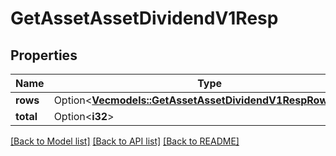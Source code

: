 # GetAssetAssetDividendV1Resp

## Properties

Name | Type | Description | Notes
------------ | ------------- | ------------- | -------------
**rows** | Option<[**Vec<models::GetAssetAssetDividendV1RespRowsInner>**](GetAssetAssetDividendV1Resp_rows_inner.md)> |  | [optional]
**total** | Option<**i32**> |  | [optional]

[[Back to Model list]](../README.md#documentation-for-models) [[Back to API list]](../README.md#documentation-for-api-endpoints) [[Back to README]](../README.md)


